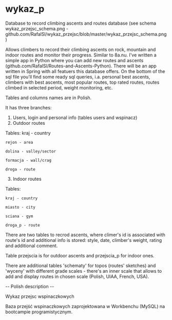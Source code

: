 # wykaz_p
Database to record climbing ascents and routes database (see schema wykaz_przejsc_schema.png - github.com/RafalSl/wykaz_przejsc/blob/master/wykaz_przejsc_schema.png)

Allows climbers to record their climbing ascents on rock, mountain and indoor routes and monitor their progress. Similar to 8a.nu. I've written a simple app in Python where you can add new routes and ascents (github.com/RafalSl/Routes-and-Ascents-Python). There will be an app written in Spring with all featuers this database offers. On the bottom of the sql file you'll find some ready sql queries, i.a. personal best ascents, climbers with best ascents, most popular routes, top rated routes, routes climbed in selected period, weight monitoring, etc.

Tables and columns names are in Polish.

It has three branches:
1. Users, login and personal info (tables users and wspinacz)
2. Outdoor routes

  Tables:
    kraj - country
    
    rejon - area
    
    dolina - valley/sector
    
    formacja - wall/crag
    
    droga - route
 3. Indoor routes 
 
  Tables:
  
    kraj - country
    
    miasto - city
    
    sciana - gym
    
    droga_p - route
  
  There are two tables to recrod ascents, where climer's id is associated with route's id and additional info is stored: style, date, climber's weight, rating and additional comment.
  
  Table przejscia is for outdoor ascents and przejscia_p for indoor ones.
  
  There are additional tables 'schematy' for topos (routes' sketches) and 'wyceny' with different grade scales - there's an inner scale that allows to add and display routes in chosen scale (Polish, UIAA, French, USA).
    
    

-- Polish description --

Wykaz przejsc wspinaczkowych

Baza przejść wspinaczkowych zaprojektowana w Workbenchu (MySQL) na bootcampie programistycznym.
